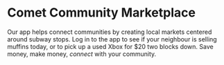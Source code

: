 # Comet Community Marketplace

Our app helps connect communities by creating local markets centered around subway stops. Log in to the app to see if your neighbour is selling muffins today, or to pick up a used Xbox for $20 two blocks down. Save money, make money, *connect* with your community.

